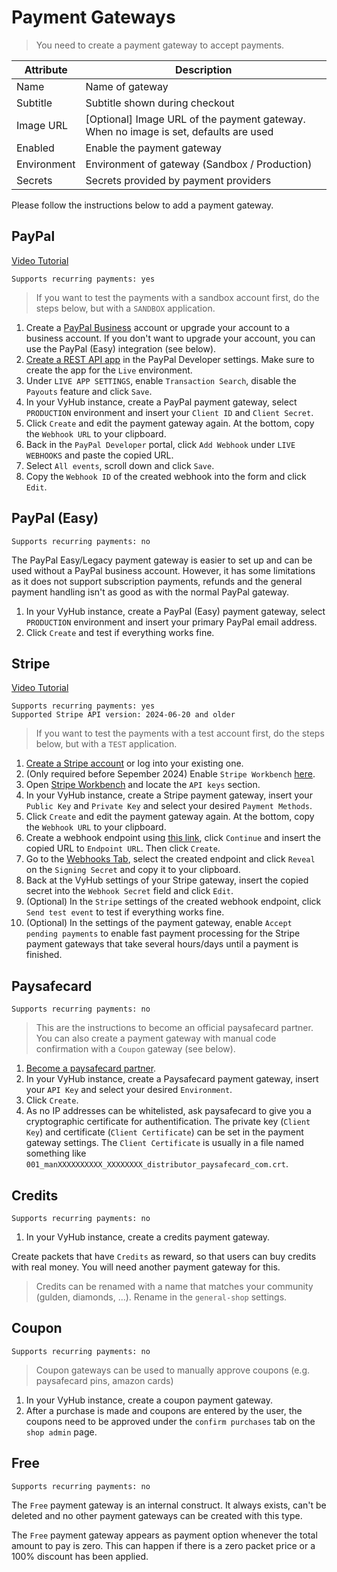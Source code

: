 # Payment Gateways

> You need to create a payment gateway to accept payments.

| Attribute   | Description                                                                          |
|-------------|--------------------------------------------------------------------------------------|
| Name        | Name of gateway                                                                      |
| Subtitle    | Subtitle shown during checkout                                                       |
| Image URL   | [Optional] Image URL of the payment gateway. When no image is set, defaults are used |  
| Enabled     | Enable the payment gateway                                                           |
| Environment | Environment of gateway (Sandbox / Production)                                        |
| Secrets     | Secrets provided by payment providers                                                |

Please follow the instructions below to add a payment gateway.

## PayPal

[Video Tutorial](https://www.youtube.com/watch?v=vi9cLSjXDRI)

`Supports recurring payments: yes`

> If you want to test the payments with a sandbox account first, do the steps below, but with a `SANDBOX` application.

1. Create a [PayPal Business](https://www.paypal.com/business) account or upgrade your account to a business account. If you don't want to upgrade your account, you can use the PayPal (Easy) integration (see below).
2. [Create a REST API app](https://developer.paypal.com/developer/applications/) in the PayPal Developer settings. Make
   sure to create the app for the `Live`
   environment.
3. Under `LIVE APP SETTINGS`, enable `Transaction Search`, disable the `Payouts` feature and click `Save`.
4. In your VyHub instance, create a PayPal payment gateway, select `PRODUCTION` environment and insert your `Client ID`
   and `Client Secret`.
5. Click `Create` and edit the payment gateway again. At the bottom, copy the `Webhook URL` to your clipboard.
6. Back in the `PayPal Developer` portal, click `Add Webhook` under `LIVE WEBHOOKS` and paste the copied URL.
7. Select `All events`, scroll down and click `Save`.
8. Copy the `Webhook ID` of the created webhook into the form and click `Edit`.

## PayPal (Easy)

`Supports recurring payments: no`

The PayPal Easy/Legacy payment gateway is easier to set up and can be used without a PayPal business account.
However, it has some limitations as it does not support subscription payments, refunds and the general payment handling isn't as good as with the normal PayPal gateway.

1. In your VyHub instance, create a PayPal (Easy) payment gateway, select `PRODUCTION` environment and insert your primary PayPal email address.
2. Click `Create` and test if everything works fine.

## Stripe

[Video Tutorial](https://www.youtube.com/watch?v=Ic9trvb89NM)

```
Supports recurring payments: yes
Supported Stripe API version: 2024-06-20 and older
```

> If you want to test the payments with a test account first, do the steps below, but with a `TEST` application.

1. [Create a Stripe account](https://dashboard.stripe.com/register) or log into your existing one.
2. (Only required before Sepember 2024) Enable `Stripe Workbench` [here](https://dashboard.stripe.com/settings/early_access).
2. Open [Stripe Workbench](https://dashboard.stripe.com/workbench/overview) and locate the `API keys` section.
3. In your VyHub instance, create a Stripe payment gateway, insert your `Public Key` and `Private Key` and select your
   desired `Payment Methods`.
4. Click `Create` and edit the payment gateway again. At the bottom, copy the `Webhook URL` to your clipboard.
5. Create a webhook endpoint using [this link](https://dashboard.stripe.com/workbench/webhooks/create?events=checkout.session.completed%2Cinvoice.paid%2Ccustomer.subscription.deleted), click `Continue` and insert the copied URL to `Endpoint URL`. Then click `Create`.
7. Go to the [Webhooks Tab](https://dashboard.stripe.com/workbench/webhooks/), select the created endpoint and click `Reveal` on the `Signing Secret` and copy it to your clipboard.
8. Back at the VyHub settings of your Stripe gateway, insert the copied secret into the `Webhook Secret` field and
   click `Edit`.
9. (Optional) In the `Stripe` settings of the created webhook endpoint, click `Send test event` to test if everything
   works fine.
10. (Optional) In the settings of the payment gateway, enable `Accept pending payments` to enable fast payment
    processing for the Stripe payment gateways that take several hours/days until a payment is finished.

## Paysafecard

`Supports recurring payments: no`

> This are the instructions to become an official paysafecard partner. You can also create a payment gateway with manual
> code confirmation with a `Coupon` gateway (see below).

1. [Become a paysafecard partner](https://www.paysafecard.com/become-a-partner/).
2. In your VyHub instance, create a Paysafecard payment gateway, insert your `API Key` and select your
   desired `Environment`.
3. Click `Create`.
4. As no IP addresses can be whitelisted, ask paysafecard to give you a cryptographic certificate for authentification.
   The private key (`Client Key`) and certificate (`Client Certificate`) can be set in the payment gateway settings.
   The `Client Certificate` is usually in a file named something
   like `001_manXXXXXXXXXX_XXXXXXXX_distributor_paysafecard_com.crt`.

## Credits

`Supports recurring payments: no`

1. In your VyHub instance, create a credits payment gateway.

Create packets that have `Credits` as reward, so that users can buy credits with real money. You will need another
payment gateway for this.

> Credits can be renamed with a name that matches your community (gulden, diamonds, ...). Rename in the `general-shop` settings.

## Coupon

`Supports recurring payments: no`

> Coupon gateways can be used to manually approve coupons (e.g. paysafecard pins, amazon cards)

1. In your VyHub instance, create a coupon payment gateway.
2. After a purchase is made and coupons are entered by the user, the coupons need to be approved under
   the `confirm purchases` tab on the `shop admin` page.

## Free

`Supports recurring payments: no`

The `Free` payment gateway is an internal construct. It always exists, can't be deleted and no other payment gateways
can be created with this type.

The `Free` payment gateway appears as payment option whenever the total amount to pay is zero. This can happen if there is a zero packet price or a 100%
discount has been applied.
